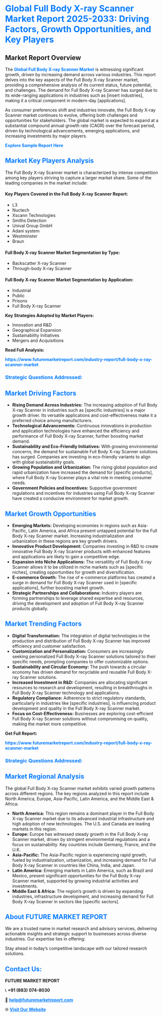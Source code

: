 <h1 style="color: #007BFF;">Global Full Body X-ray Scanner Market Report 2025-2033: Driving Factors, Growth Opportunities, and Key Players</h1>

<section id="overview">
<h2>Market Report Overview</h2>
<p>The <a href="https://www.futuremarketreport.com/industry-report/full-body-x-ray-scanner-market" style="color: #007BFF; text-decoration: none;"><strong>Global Full Body X-ray Scanner Market</strong></a> is witnessing significant growth, driven by increasing demand across various industries. This report delves into the key aspects of the Full Body X-ray Scanner market, providing a comprehensive analysis of its current status, future potential, and challenges. The demand for Full Body X-ray Scanner has surged due to its wide-ranging applications in industries such as [insert industries], making it a critical component in modern-day [applications].</p>
<p>As consumer preferences shift and industries innovate, the Full Body X-ray Scanner market continues to evolve, offering both challenges and opportunities for stakeholders. The global market is expected to expand at a substantial compound annual growth rate (CAGR) over the forecast period, driven by technological advancements, emerging applications, and increasing investments by major players.</p>
</section>

<section id="overview">
<p><a href="https://www.futuremarketreport.com/request-sample/reportId=128338" style="color: #007BFF; text-decoration: none;"><strong>Explore Sample Report Here</strong></a></p>
</section>

<section id="key-players">
<h2 style="color: #007BFF;">Market Key Players Analysis</h2>
<p>The Full Body X-ray Scanner market is characterized by intense competition among key players striving to capture a larger market share. Some of the leading companies in the market include:</p>
<h4>Key Players Covered in the Full Body X-ray Scanner Report:</h4>
<ul><li>L3</li><li>Nuctech</li><li>Xscann Technologies</li><li>Smiths Detection</li><li>Unival Group GmbH</li><li>Adani system</li><li>Westminster</li><li>Braun</li></ul>
<h4>Full Body X-ray Scanner Market Segmentation by Type:</h4>
<ul><li>Backscatter X-ray Scanner</li><li>Through-body X-ray Scanner</li></ul>

<h4>Full Body X-ray Scanner Market Segmentation by Application:</h4>
<ul><li>Industrial</li><li>Public</li><li>Prisons</li><li>Full Body X-ray Scanner</li></ul>
<p><strong>Key Strategies Adopted by Market Players:</strong></p>
<ul>
<li>Innovation and R&D</li>
<li>Geographical Expansion</li>
<li>Sustainability Initiatives</li>
<li>Mergers and Acquisitions</li>
</ul>
</section>

<section>
<p><strong>Read Full Analysis: </strong></p><a href="https://www.futuremarketreport.com/industry-report/full-body-x-ray-scanner-market" style="color: #007BFF; text-decoration: none;"><strong>https://www.futuremarketreport.com/industry-report/full-body-x-ray-scanner-market</strong></a>
<h3 style="color: #007BFF;">Strategic Questions Addressed:</h3>
</section>

<section id="driving-factors">
<h2 style="color: #007BFF;">Market Driving Factors</h2>
<ul>
<li><strong>Rising Demand Across Industries:</strong> The increasing adoption of Full Body X-ray Scanner in industries such as [specific industries] is a major growth driver. Its versatile applications and cost-effectiveness make it a preferred choice among manufacturers.</li>
<li><strong>Technological Advancements:</strong> Continuous innovations in production and application technologies have enhanced the efficiency and performance of Full Body X-ray Scanner, further boosting market demand.</li>
<li><strong>Sustainability and Eco-Friendly Initiatives:</strong> With growing environmental concerns, the demand for sustainable Full Body X-ray Scanner solutions has surged. Companies are investing in eco-friendly variants to align with global sustainability goals.</li>
<li><strong>Growing Population and Urbanization:</strong> The rising global population and rapid urbanization have increased the demand for [specific products], where Full Body X-ray Scanner plays a vital role in meeting consumer needs.</li>
<li><strong>Government Policies and Incentives:</strong> Supportive government regulations and incentives for industries using Full Body X-ray Scanner have created a conducive environment for market growth.</li>
</ul>
</section>

<section id="growth-opportunities">
<h2 style="color: #007BFF;">Market Growth Opportunities</h2>
<ul>
<li><strong>Emerging Markets:</strong> Developing economies in regions such as Asia-Pacific, Latin America, and Africa present untapped potential for the Full Body X-ray Scanner market. Increasing industrialization and urbanization in these regions are key growth drivers.</li>
<li><strong>Innovative Product Development:</strong> Companies investing in R&D to create innovative Full Body X-ray Scanner products with enhanced features and applications are likely to gain a competitive edge.</li>
<li><strong>Expansion into Niche Applications:</strong> The versatility of Full Body X-ray Scanner allows it to be utilized in niche markets such as [specific niches], creating opportunities for growth and diversification.</li>
<li><strong>E-commerce Growth:</strong> The rise of e-commerce platforms has created a surge in demand for Full Body X-ray Scanner used in [specific applications], further boosting market growth.</li>
<li><strong>Strategic Partnerships and Collaborations:</strong> Industry players are forming partnerships to leverage shared expertise and resources, driving the development and adoption of Full Body X-ray Scanner products globally.</li>
</ul>
</section>

<section id="trending-factors">
<h2 style="color: #007BFF;">Market Trending Factors</h2>
<ul>
<li><strong>Digital Transformation:</strong> The integration of digital technologies in the production and distribution of Full Body X-ray Scanner has improved efficiency and customer satisfaction.</li>
<li><strong>Customization and Personalization:</strong> Consumers are increasingly seeking personalized Full Body X-ray Scanner solutions tailored to their specific needs, prompting companies to offer customizable options.</li>
<li><strong>Sustainability and Circular Economy:</strong> The push towards a circular economy has driven demand for recyclable and reusable Full Body X-ray Scanner solutions.</li>
<li><strong>Increased Investment in R&D:</strong> Companies are allocating significant resources to research and development, resulting in breakthroughs in Full Body X-ray Scanner technology and applications.</li>
<li><strong>Regulatory Compliance:</strong> Adherence to strict regulatory standards, particularly in industries like [specific industries], is influencing product development and quality in the Full Body X-ray Scanner market.</li>
<li><strong>Focus on Cost-Effectiveness:</strong> Businesses are exploring cost-efficient Full Body X-ray Scanner solutions without compromising on quality, making the market more competitive.</li>
</ul>
</section>

<section>
<p><strong>Get Full Report: </strong></p><a href="https://www.futuremarketreport.com/industry-report/full-body-x-ray-scanner-market" style="color: #007BFF; text-decoration: none;"><strong>https://www.futuremarketreport.com/industry-report/full-body-x-ray-scanner-market</strong></a>
<h3 style="color: #007BFF;">Strategic Questions Addressed:</h3>
</section>


<section id="regional-analysis">
<h2 style="color: #007BFF;">Market Regional Analysis</h2>
<p>The global Full Body X-ray Scanner market exhibits varied growth patterns across different regions. The key regions analyzed in this report include North America, Europe, Asia-Pacific, Latin America, and the Middle East & Africa:</p>
<ul>
<li><strong>North America:</strong> This region remains a dominant player in the Full Body X-ray Scanner market due to its advanced industrial infrastructure and high adoption of new technologies. The U.S. and Canada are leading markets in this region.</li>
<li><strong>Europe:</strong> Europe has witnessed steady growth in the Full Body X-ray Scanner market, driven by stringent environmental regulations and a focus on sustainability. Key countries include Germany, France, and the U.K.</li>
<li><strong>Asia-Pacific:</strong> The Asia-Pacific region is experiencing rapid growth, fueled by industrialization, urbanization, and increasing demand for Full Body X-ray Scanner in countries like China, India, and Japan.</li>
<li><strong>Latin America:</strong> Emerging markets in Latin America, such as Brazil and Mexico, present significant opportunities for the Full Body X-ray Scanner market, supported by growing industrial activities and investments.</li>
<li><strong>Middle East & Africa:</strong> The region’s growth is driven by expanding industries, infrastructure development, and increasing demand for Full Body X-ray Scanner in sectors like [specific sectors].</li>
</ul>
</section>

<footer>
<h2 style="color: #007BFF;">About FUTURE MARKET REPORT</h2>
<p>We are a trusted name in market research and advisory services, delivering actionable insights and strategic support to businesses across diverse industries. Our expertise lies in offering:</p>

<p>Stay ahead in today’s competitive landscape with our tailored research solutions.</p>

<h2 style="color: #007BFF;">Contact Us:</h2>
<p><strong>FUTURE MARKET REPORT</strong></p>
<p>📞 <strong>+91 (883) 074-8030</strong></p>
<p>📧 <strong><a href="mailto:help@futuremarketreport.com" style="color: #007BFF;">help@futuremarketreport.com</a></strong></p>
<p>🌐 <strong><a href="https://www.futuremarketreport.com/" style="color: #007BFF;">Visit Our Website</a></strong></p>
</footer>